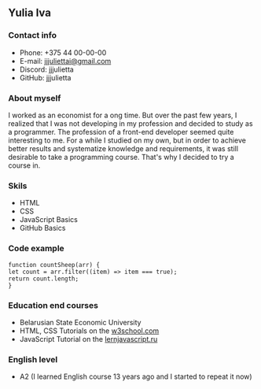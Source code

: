 ## **Yulia Iva**

### **Contact info**

- Phone: +375 44 00-00-00
- E-mail: jjjuliettai@gmail.com
- Discord: jjjulietta
- GitHub: jjjulietta

### **About myself**

I worked as an economist for a ong time. But over the past few years, I realized that I was not developing in my profession and decided to study as a programmer. The profession of a front-end developer seemed quite interesting to me. For a while I studied on my own, but in order to achieve better results and systematize knowledge and requirements, it was still desirable to take a programming course. That's why I decided to try a course in.

### **Skils**

- HTML
- CSS
- JavaScript Basics
- GitHub Basics

### **Code example**

```
function countSheep(arr) {
let count = arr.filter((item) => item === true);
return count.length;
}
```

### **Education end courses**

- Belarusian State Economic University
- HTML, CSS Tutorials on the [w3school.com](https://w3schools.com)
- JavaScript Tutorial on the [lernjavascript.ru](https://learn.javascript.ru)

### **English level**

- A2 (I learned English course 13 years ago and I started to repeat it now)

